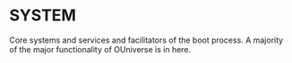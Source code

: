 # SYSTEM
Core systems and services and facilitators of the boot process. A majority of the major functionality of OUniverse is in here.